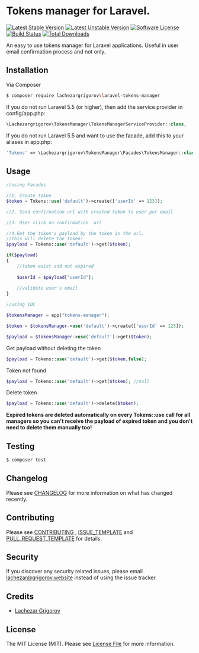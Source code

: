 # Tokens manager for Laravel.

[![Latest Stable Version](https://poser.pugx.org/lachezargrigorov/laravel-tokens-manager/v/stable)](https://packagist.org/packages/lachezargrigorov/laravel-tokens-manager)
[![Latest Unstable Version](https://poser.pugx.org/lachezargrigorov/laravel-tokens-manager/v/unstable)](https://packagist.org/packages/lachezargrigorov/laravel-tokens-manager)
[![Software License](https://img.shields.io/badge/license-MIT-brightgreen.svg)](LICENSE.md)
[![Build Status](https://img.shields.io/travis/lachezargrigorov/laravel-tokens-manager/master.svg)](https://travis-ci.org/lachezargrigorov/laravel-tokens-manager)
[![Total Downloads](https://poser.pugx.org/lachezargrigorov/laravel-tokens-manager/downloads)](https://packagist.org/packages/lachezargrigorov/laravel-tokens-manager)

An easy to use tokens manager for Laravel applications. Useful in user email confirmation process and not only.

## Installation

Via Composer

``` bash
$ composer require lachezargrigorov\laravel-tokens-manager
```

If you do not run Laravel 5.5 (or higher), then add the service provider in config/app.php:

```php
\Lachezargrigorov\TokensManager\TokensManagerServiceProvider::class,
```

If you do not run Laravel 5.5 and want to use the facade, add this to your aliases in app.php:

```php
'Tokens' => \Lachezargrigorov\TokensManager\Facades\TokensManager::class,
```

## Usage

``` php
//using Facades

//1. Create token
$token = Tokens::use('default')->create(['userId' => 123]);

//2. Send confirmation url with created token to user per email 

//3. User click on confirmation  url

//4.Get the token's payload by the token in the url. 
//This will delete the token!
$payload = Tokens::use('default')->get($token);

if($payload)
{
    //token exist and not expired
    
    $userId = $payload["userId"];
    
    //validate user's email
}

//using IOC

$tokensManager = app("tokens-manager");

$token = $tokensManager->use('default')->create(['userId' => 123]);

$payload = $tokensManager->use('default')->get($token);
```

Get payload without deleting the token

``` php
$payload = Tokens::use('default')->get($token,false);
```

Token not found
``` php
$payload = Tokens::use('default')->get($token); //null
```

Delete token

``` php
$payload = Tokens::use('default')->delete($token);
```
**Expired tokens are deleted automatically on every Tokens::use call for all managers so you can't receive the payload of expired token and you don't need to delete them manually too!**

## Testing

``` bash
$ composer test
```

## Changelog

Please see [CHANGELOG](CHANGELOG.md) for more information on what has changed recently.

## Contributing

Please see  [CONTRIBUTING](CONTRIBUTING.md) , [ISSUE_TEMPLATE](ISSUE_TEMPLATE.md) and [PULL_REQUEST_TEMPLATE](PULL_REQUEST_TEMPLATE.md) for details.

## Security

If you discover any security related issues, please email lachezar@grigorov.website instead of using the issue tracker.

## Credits

- [Lachezar Grigorov](http://grigorov.website)

## License

The MIT License (MIT). Please see [License File](LICENSE.md) for more information.
